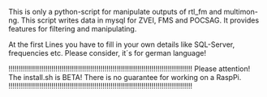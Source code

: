 This is only a python-script for manipulate outputs of rtl_fm and multimon-ng. This script writes data in mysql for ZVEI, FMS and POCSAG. It provides features for filtering and manipulating.

At the first Lines you have to fill in your own details like SQL-Server, frequencies etc. Please consider, it´s for german language! 

!!!!!!!!!!!!!!!!!!!!!!!!!!!!!!!!!!!!!!!!!!!!!!!!!!!!!!!!!!!!!!!!!!!!!!!!!!!!!!!!!!!!!!!!!!
Please attention! The install.sh is BETA! There is no guarantee for working on a RaspPi.
!!!!!!!!!!!!!!!!!!!!!!!!!!!!!!!!!!!!!!!!!!!!!!!!!!!!!!!!!!!!!!!!!!!!!!!!!!!!!!!!!!!!!!!!!!
